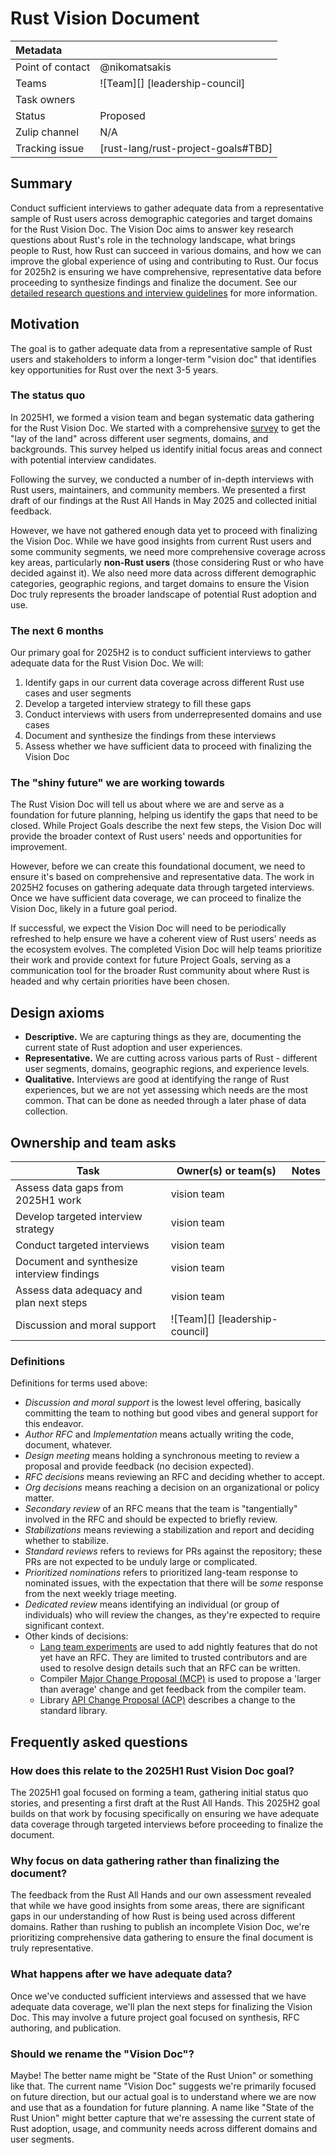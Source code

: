 # Rust Vision Document

| Metadata           |                                    |
| :--                | :--                                |
| Point of contact   | @nikomatsakis                      |
| Teams              | ![Team][] [leadership-council]     |
| Task owners        | <!-- TASK OWNERS -->               |
| Status             | Proposed                           |
| Zulip channel      | N/A                                |
| Tracking issue     | [rust-lang/rust-project-goals#TBD] |

## Summary

Conduct sufficient interviews to gather adequate data from a representative sample of Rust users across demographic categories and target domains for the Rust Vision Doc. The Vision Doc aims to answer key research questions about Rust's role in the technology landscape, what brings people to Rust, how Rust can succeed in various domains, and how we can improve the global experience of using and contributing to Rust. Our focus for 2025h2 is ensuring we have comprehensive, representative data before proceeding to synthesize findings and finalize the document. See our [detailed research questions and interview guidelines](https://hackmd.io/@rust-vision-doc/SJqfqrUikl) for more information.

## Motivation

The goal is to gather adequate data from a representative sample of Rust users and stakeholders to inform a longer-term "vision doc" that identifies key opportunities for Rust over the next 3-5 years.

### The status quo

In 2025H1, we formed a vision team and began systematic data gathering for the Rust Vision Doc. We started with a comprehensive [survey](https://blog.rust-lang.org/2025/04/04/vision-doc-survey/) to get the "lay of the land" across different user segments, domains, and backgrounds. This survey helped us identify initial focus areas and connect with potential interview candidates.

Following the survey, we conducted a number of in-depth interviews with Rust users, maintainers, and community members. We presented a first draft of our findings at the Rust All Hands in May 2025 and collected initial feedback.

However, we have not gathered enough data yet to proceed with finalizing the Vision Doc. While we have good insights from current Rust users and some community segments, we need more comprehensive coverage across key areas, particularly **non-Rust users** (those considering Rust or who have decided against it). We also need more data across different demographic categories, geographic regions, and target domains to ensure the Vision Doc truly represents the broader landscape of potential Rust adoption and use.

### The next 6 months

Our primary goal for 2025H2 is to conduct sufficient interviews to gather adequate data for the Rust Vision Doc. We will:

1. Identify gaps in our current data coverage across different Rust use cases and user segments
2. Develop a targeted interview strategy to fill these gaps
3. Conduct interviews with users from underrepresented domains and use cases
4. Document and synthesize the findings from these interviews
5. Assess whether we have sufficient data to proceed with finalizing the Vision Doc

### The "shiny future" we are working towards

The Rust Vision Doc will tell us about where we are and serve as a foundation for future planning, helping us identify the gaps that need to be closed. While Project Goals describe the next few steps, the Vision Doc will provide the broader context of Rust users' needs and opportunities for improvement.

However, before we can create this foundational document, we need to ensure it's based on comprehensive and representative data. The work in 2025H2 focuses on gathering adequate data through targeted interviews. Once we have sufficient data coverage, we can proceed to finalize the Vision Doc, likely in a future goal period.

If successful, we expect the Vision Doc will need to be periodically refreshed to help ensure we have a coherent view of Rust users' needs as the ecosystem evolves. The completed Vision Doc will help teams prioritize their work and provide context for future Project Goals, serving as a communication tool for the broader Rust community about where Rust is headed and why certain priorities have been chosen.

## Design axioms

* **Descriptive.** We are capturing things as they are, documenting the current state of Rust adoption and user experiences.
* **Representative.** We are cutting across various parts of Rust - different user segments, domains, geographic regions, and experience levels.
* **Qualitative.** Interviews are good at identifying the range of Rust experiences, but we are not yet assessing which needs are the most common. That can be done as needed through a later phase of data collection.

## Ownership and team asks

| Task                                                   | Owner(s) or team(s)            | Notes                                    |
|--------------------------------------------------------|--------------------------------|------------------------------------------|
| Assess data gaps from 2025H1 work                     | vision team                    |                                          |
| Develop targeted interview strategy                    | vision team                    |                                          |
| Conduct targeted interviews                            | vision team                    |                                          |
| Document and synthesize interview findings             | vision team                    |                                          |
| Assess data adequacy and plan next steps               | vision team                    |                                          |
| Discussion and moral support                           | ![Team][] [leadership-council] |                                          |

### Definitions

Definitions for terms used above:

* *Discussion and moral support* is the lowest level offering, basically committing the team to nothing but good vibes and general support for this endeavor.
* *Author RFC* and *Implementation* means actually writing the code, document, whatever.
* *Design meeting* means holding a synchronous meeting to review a proposal and provide feedback (no decision expected).
* *RFC decisions* means reviewing an RFC and deciding whether to accept.
* *Org decisions* means reaching a decision on an organizational or policy matter.
* *Secondary review* of an RFC means that the team is "tangentially" involved in the RFC and should be expected to briefly review.
* *Stabilizations* means reviewing a stabilization and report and deciding whether to stabilize.
* *Standard reviews* refers to reviews for PRs against the repository; these PRs are not expected to be unduly large or complicated.
* *Prioritized nominations* refers to prioritized lang-team response to nominated issues, with the expectation that there will be *some* response from the next weekly triage meeting.
* *Dedicated review* means identifying an individual (or group of individuals) who will review the changes, as they're expected to require significant context.
* Other kinds of decisions:
    * [Lang team experiments](https://lang-team.rust-lang.org/how_to/experiment.html) are used to add nightly features that do not yet have an RFC. They are limited to trusted contributors and are used to resolve design details such that an RFC can be written.
    * Compiler [Major Change Proposal (MCP)](https://forge.rust-lang.org/compiler/mcp.html) is used to propose a 'larger than average' change and get feedback from the compiler team.
    * Library [API Change Proposal (ACP)](https://std-dev-guide.rust-lang.org/development/feature-lifecycle.html) describes a change to the standard library.

## Frequently asked questions

### How does this relate to the 2025H1 Rust Vision Doc goal?

The 2025H1 goal focused on forming a team, gathering initial status quo stories, and presenting a first draft at the Rust All Hands. This 2025H2 goal builds on that work by focusing specifically on ensuring we have adequate data coverage through targeted interviews before proceeding to finalize the document.

### Why focus on data gathering rather than finalizing the document?

The feedback from the Rust All Hands and our own assessment revealed that while we have good insights from some areas, there are significant gaps in our understanding of how Rust is being used across different domains. Rather than rushing to publish an incomplete Vision Doc, we're prioritizing comprehensive data gathering to ensure the final document is truly representative.

### What happens after we have adequate data?

Once we've conducted sufficient interviews and assessed that we have adequate data coverage, we'll plan the next steps for finalizing the Vision Doc. This may involve a future project goal focused on synthesis, RFC authoring, and publication.

### Should we rename the "Vision Doc"?

Maybe! The better name might be "State of the Rust Union" or something like that. The current name "Vision Doc" suggests we're primarily focused on future direction, but our actual goal is to understand where we are now and use that as a foundation for future planning. A name like "State of the Rust Union" might better capture that we're assessing the current state of Rust adoption, usage, and community needs across different domains and user segments.
